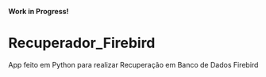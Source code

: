 **Work in Progress!**

# Recuperador_Firebird
App feito em Python para realizar Recuperação em Banco de Dados Firebird
